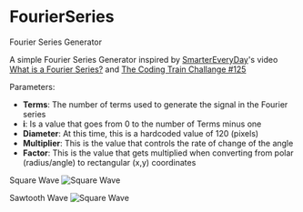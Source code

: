 # FourierSeries
Fourier Series Generator

A simple Fourier Series Generator inspired by [SmarterEveryDay](https://www.youtube.com/channel/UC6107grRI4m0o2-emgoDnAA)'s video [What is a Fourier Series?](https://www.youtube.com/watch?v=ds0cmAV-Yek) and [The Coding Train Challange #125](https://www.youtube.com/watch?v=Mm2eYfj0SgA)

Parameters:

- **Terms**: The number of terms used to generate the signal in the Fourier series
- **i**: Is a value that goes from 0 to the number of Terms minus one
- **Diameter**: At this time, this is a hardcoded value of 120 (pixels)
- **Multiplier**: This is the value that controls the rate of change of the angle
- **Factor**: This is the value that gets multiplied when converting from polar (radius/angle) to rectangular (x,y) coordinates

Square Wave
![Square Wave](https://xfx.net/stackoverflow/FourierSeriesGenerator/fsg01.png)

Sawtooth Wave
![Square Wave](https://xfx.net/stackoverflow/FourierSeriesGenerator/fsg02.png)
